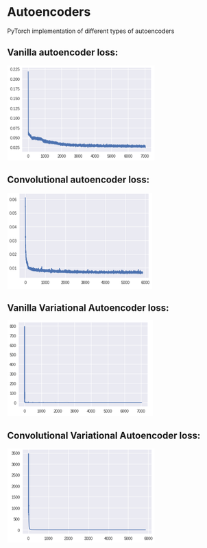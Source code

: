 # Autoencoders
PyTorch implementation of different types of autoencoders

## Vanilla autoencoder loss:
![loss](https://github.com/Sirius79/autoencoders/blob/master/images/ae_loss.PNG)

## Convolutional autoencoder loss:
![loss](https://github.com/Sirius79/autoencoders/blob/master/images/cae_loss.PNG)

## Vanilla Variational Autoencoder loss:
![loss](https://github.com/Sirius79/autoencoders/blob/master/images/vae_loss.PNG)

## Convolutional Variational Autoencoder loss:
![loss](https://github.com/Sirius79/autoencoders/blob/master/images/cvae_loss.PNG)
